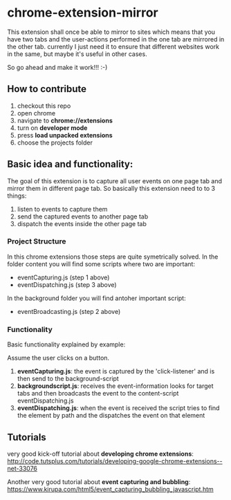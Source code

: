# chrome-extension-mirror

This extension shall once be able to mirror to sites
which means that you have two tabs and the user-actions performed in the one tab are mirrored in the other tab.
currently I just need it to ensure that different websites work in the same, but maybe it's useful in other cases.

So go ahead and make it work!!! :-)

## How to contribute
1. checkout this repo
2. open chrome 
3. navigate to **chrome://extensions**
4. turn on **developer mode**
5. press **load unpacked extensions**
6. choose the projects folder

## Basic idea and functionality:
The goal of this extension is to capture all user events on one page tab and mirror them in different page tab.
So basically this extension need to to 3 things:
 1. listen to events to capture them
 2. send the captured events to another page tab
 3. dispatch the events inside the other page tab

### Project Structure
In this chrome extensions those steps are quite symetrically solved.
In the folder content you will find some scripts where two are important:
 * eventCapturing.js (step 1 above)
 * eventDispatching.js (step 3 above)

In the background folder you will find antoher important script:
* eventBroadcasting.js (step 2 above)

### Functionality
Basic functionality explained by example:

Assume the user clicks on a button.

 1. **eventCapturing.js**: the event is captured by the 'click-listener' and is then send to the background-script
 2. **backgroundscript.js**: receives the event-information looks for target tabs and then broadcasts the event to the content-script eventDispatching.js
 3. **eventDispatching.js**: when the event is received the script tries to find the element by path and the dispatches the event on that element

## Tutorials 
very good kick-off tutorial about **developing chrome extensions**:
http://code.tutsplus.com/tutorials/developing-google-chrome-extensions--net-33076

Another very good tutorial about **event capturing and bubbling**:
https://www.kirupa.com/html5/event_capturing_bubbling_javascript.htm
